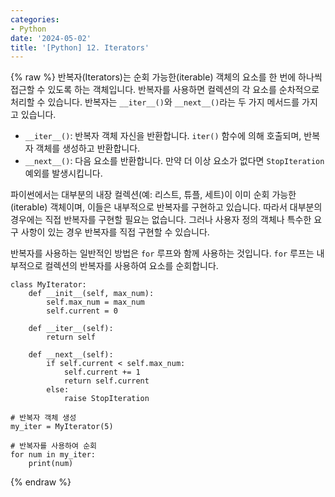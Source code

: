 ```yaml
---
categories:
- Python
date: '2024-05-02'
title: '[Python] 12. Iterators'
---
```


{% raw %}
반복자(Iterators)는 순회 가능한(iterable) 객체의 요소를 한 번에 하나씩 접근할 수 있도록 하는 객체입니다. 반복자를 사용하면 컬렉션의 각 요소를 순차적으로 처리할 수 있습니다. 반복자는 `__iter__()`와 `__next__()`라는 두 가지 메서드를 가지고 있습니다.

- `__iter__()`: 반복자 객체 자신을 반환합니다. `iter()` 함수에 의해 호출되며, 반복자 객체를 생성하고 반환합니다.
- `__next__()`: 다음 요소를 반환합니다. 만약 더 이상 요소가 없다면 `StopIteration` 예외를 발생시킵니다.

파이썬에서는 대부분의 내장 컬렉션(예: 리스트, 튜플, 세트)이 이미 순회 가능한(iterable) 객체이며, 이들은 내부적으로 반복자를 구현하고 있습니다. 따라서 대부분의 경우에는 직접 반복자를 구현할 필요는 없습니다. 그러나 사용자 정의 객체나 특수한 요구 사항이 있는 경우 반복자를 직접 구현할 수 있습니다.

반복자를 사용하는 일반적인 방법은 `for` 루프와 함께 사용하는 것입니다. `for` 루프는 내부적으로 컬렉션의 반복자를 사용하여 요소를 순회합니다.

```
class MyIterator:
    def __init__(self, max_num):
        self.max_num = max_num
        self.current = 0

    def __iter__(self):
        return self

    def __next__(self):
        if self.current < self.max_num:
            self.current += 1
            return self.current
        else:
            raise StopIteration

# 반복자 객체 생성
my_iter = MyIterator(5)

# 반복자를 사용하여 순회
for num in my_iter:
    print(num)
```
{% endraw %}